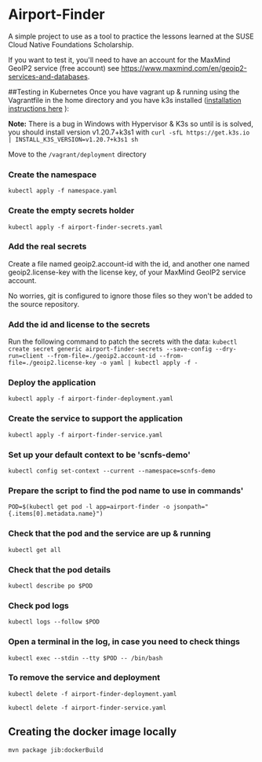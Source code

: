 # Airport-Finder
A simple project to use as a tool to practice the lessons learned at the SUSE Cloud Native Foundations Scholarship.

If you want to test it, you'll need to have an account for the MaxMind GeoIP2 service (free account) see https://www.maxmind.com/en/geoip2-services-and-databases.

##Testing in Kubernetes
Once you have vagrant up & running using the Vagrantfile in the home directory and you have k3s installed ([installation instructions here](https://rancher.com/docs/k3s/latest/en/installation/) ):

**Note:** There is a bug in Windows with Hypervisor & K3s so until is is solved, you should install version v1.20.7+k3s1 with `curl -sfL https://get.k3s.io | INSTALL_K3S_VERSION=v1.20.7+k3s1 sh`

Move to the `/vagrant/deployment` directory

### Create the namespace
`kubectl apply -f namespace.yaml`

### Create the empty secrets holder
`kubectl apply -f airport-finder-secrets.yaml`

### Add the real secrets
Create a file named geoip2.account-id with the id, and another one named geoip2.license-key with the license key, of your MaxMind GeoIP2 service account.

No worries, git is configured to ignore those files so they won't be added to the source repository.

### Add the id and license to the secrets
Run the following command to patch the secrets with the data:
 `kubectl create secret generic airport-finder-secrets --save-config --dry-run=client --from-file=./geoip2.account-id --from-file=./geoip2.license-key -o yaml | kubectl apply -f -`

 ### Deploy the application
`kubectl apply -f airport-finder-deployment.yaml`

 ### Create the service to support the application
`kubectl apply -f airport-finder-service.yaml`

### Set up your default context to be 'scnfs-demo'
`kubectl config set-context --current --namespace=scnfs-demo`

### Prepare the script to find the pod name to use in commands'
`POD=$(kubectl get pod -l app=airport-finder -o jsonpath="{.items[0].metadata.name}")`

### Check that the pod and the service are up & running
`kubectl get all`

### Check that the pod details
`kubectl describe po $POD`

### Check pod logs
`kubectl logs --follow $POD`

### Open a terminal in the log, in case you need to check things
`kubectl exec --stdin --tty $POD -- /bin/bash`

### To remove the service and deployment
`kubectl delete -f airport-finder-deployment.yaml`

`kubectl delete -f airport-finder-service.yaml`

## Creating the docker image locally
`mvn package jib:dockerBuild`
